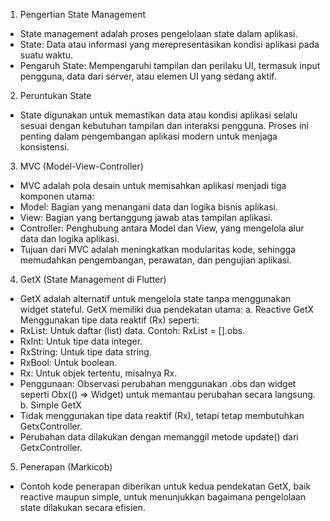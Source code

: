 1. Pengertian State Management
- State management adalah proses pengelolaan state dalam aplikasi.
- State: Data atau informasi yang merepresentasikan kondisi aplikasi pada suatu waktu.
- Pengaruh State: Mempengaruhi tampilan dan perilaku UI, termasuk input pengguna, data dari server, atau elemen UI yang sedang aktif.
  
2. Peruntukan State
- State digunakan untuk memastikan data atau kondisi aplikasi selalu sesuai dengan kebutuhan tampilan dan interaksi pengguna. Proses ini penting dalam pengembangan aplikasi modern untuk menjaga konsistensi.

3. MVC (Model-View-Controller)
- MVC adalah pola desain untuk memisahkan aplikasi menjadi tiga komponen utama:
- Model: Bagian yang menangani data dan logika bisnis aplikasi.
- View: Bagian yang bertanggung jawab atas tampilan aplikasi.
- Controller: Penghubung antara Model dan View, yang mengelola alur data dan logika aplikasi.
- Tujuan dari MVC adalah meningkatkan modularitas kode, sehingga memudahkan pengembangan, perawatan, dan pengujian aplikasi.

4. GetX (State Management di Flutter)
- GetX adalah alternatif untuk mengelola state tanpa menggunakan widget stateful. GetX memiliki dua pendekatan utama:
a. Reactive GetX
Menggunakan tipe data reaktif (Rx) seperti:
- RxList<T>: Untuk daftar (list) data. Contoh: RxList<String> = <String>[].obs.
- RxInt: Untuk tipe data integer.
- RxString: Untuk tipe data string.
- RxBool: Untuk boolean.
- Rx<T>: Untuk objek tertentu, misalnya Rx<User>.
- Penggunaan: Observasi perubahan menggunakan .obs dan widget seperti Obx(() => Widget) untuk memantau perubahan secara langsung.
b. Simple GetX
- Tidak menggunakan tipe data reaktif (Rx), tetapi tetap membutuhkan GetxController.
- Perubahan data dilakukan dengan memanggil metode update() dari GetxController.
  
5. Penerapan (Markicob)
- Contoh kode penerapan diberikan untuk kedua pendekatan GetX, baik reactive maupun simple, untuk menunjukkan bagaimana pengelolaan state dilakukan secara efisien.
